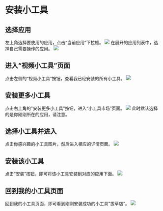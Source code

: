 # 安装小工具

## 选择应用
左上角选择要使用的应用，点击“当前应用”下拉框。
![](https://op-plat.videojj.com/os-saas/docs/images/Xnip2020-03-17_15-03-29.png)
在展开的应用列表中，选择自己需要操作的应用。
![](https://op-plat.videojj.com/os-saas/docs/images/Xnip2020-03-17_15-06-11.png)
## 进入“视频小工具”页面
点击左侧的“视频小工具”按钮，查看我已经安装的所有小工具。
![](https://op-plat.videojj.com/os-saas/docs/images/Xnip2020-03-17_15-08-17.png)
## 安装更多小工具
点击右上角的"安装更多小工具"按钮，进入“小工具市场”页面。
![](https://op-plat.videojj.com/os-saas/docs/images/Xnip2020-03-17_15-38-05.png)
此时默认选择的是你刚刚所在的应用，请注意。
## 选择小工具并进入
点击你感兴趣的小工具图片，然后进入相应的详情页面。
![](https://op-plat.videojj.com/os-saas/docs/images/Xnip2020-03-17_15-39-24.png)
## 安装该小工具
点击“安装”按钮，即可将该小工具安装到对应的应用下面。
![](https://op-plat.videojj.com/os-saas/docs/images/402BE32C-8778-4D3C-BC5C-69FBA53D0948.png)
## 回到我的小工具页面
回到我的小工具页面，即可看到刚刚安装成功的小工具"拔草店"。
![](https://op-plat.videojj.com/os-saas/docs/images/Xnip2020-03-17_15-43-37.png)
